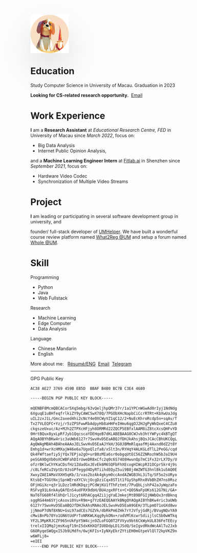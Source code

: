 <div style="box-shadow: rgba(17, 12, 46, 0.15) 0px 48px 100px 0px;margin-top:30px;width:120px;height:120px; border-radius:100%;">
    <img src=https://github.com/BoxMars/boxmars/raw/master/logo.png style="border-style:none;"/>
</div>


# Education

Study Computer Science in University of Macau. Graduation in 2023

**Looking for CS-related research opportunity.** &nbsp;[Email](mailto:booxmaars@gmail.com)

# Work Experience

**I** am a **Research Assistant** at *Educational Research Centre, FED* in University of Macau since *March 2022*, focus on:
- Big Data Analysis
- Internet Public Opinion Analysis, 

and a **Machine Learning Engineer Intern** at [Fitlab.ai](https://www.fit-lab.ai/) in Shenzhen since *September 2021*, focus on:
- Hardware Video Codec
- Synchronization of Multiple Video Streams

# Project
**I** am leading or participating in several software development group in university, and

founder/ full-stack developer of [UMHelper](https://github.com/UMHelper). We have built a wonderful course review platform named [What2Reg @UM](https://umeh.top) and setup a forum named [Whole @UM](https://umbbs.xyz).

# Skill
Programming
- Python
- Java
- Web Fullstack

Research
- Machine Learning
- Edge Computer
- Data Analysis

Language
- Chinese Mandarin
- English



More about me: &nbsp;
[Résumé/ENG](https://github.com/BoxMars/boxmars/raw/master/CV.pdf)&nbsp;
[Email](mailto:booxmaars@gmail.com)&nbsp;
[Telegram](https://t.me/boxzhang)

---
GPG Public Key
```
AC38 AE27 3769 459B EB5D  BBAF B4B0 BC7B C3E4 4680
```

```
-----BEGIN PGP PUBLIC KEY BLOCK-----

mQENBF8McmQBCACor5Xq5mbg/63vQeljhpQMr37r/1a1YPCnWGwAd0rIyj1NdNdg
6XguqE1uBHfeqfrlkiZY9yCAWCSwX78Q/7PGObXHcNapbCiCcrRTRt+KbXwUaJdg
uIL2zxJ1L/Gmc2axed4hi2cNcY4e0XCWyVZ1qC12/2+NuEcKhroRcdp5n+sqAv/T
Tx27VLEQFC+Yzj/r5zZPSFwwRbAdpyHb8aHHFeIHmu6qgOJ2HJgPyWkQxeC4CZu8
ckgszeUxuc/Az+MJh2ZTPXcHFjyh8ORMRd22ZQCP5EBfxlAAM8iZ8tcXcsQHFvYD
0HrtBQux8yxLpRfJyb1QqcscaYDEHqeB7dKLABEBAAG0CWJvb3htYWFyc4kBTgQT
AQgAOBYhBKw4ric3aUWb6127r7SwvHvD5EaABQJfDHJkAhsjBQsJCAcCBhUKCQgL
AgQWAgMBAh4BAheAAAoJELSwvHvD5EaAJYkH/3G0JBMmRlqaafMj4Axnd0dZ2t8Y
Emhg1d+wrXcHMXajW46e6a7UgoQlzfa8/xSlt3n/RYHqY4ALKGLdTlL2PeGG/cqd
Qk4FWftaefiy5jYQx7EPja2gO+urB0zMIa6sr0obgqUtEC56ZZNRozhW5bJaI9U4
peSGA9DgVb0oXCWBFahDIrUweDR8xCfc2q0c6S74O8HwunQp7mC1Fx32rLX7Dy/U
ofzrBKlwChYKaCDsfHz1ZdadGxJEvEk6M6SQFbFhXEcogHIWcpR31OCprSkr4j9s
/c8LfeRCuIVptD/0JsGPfeggd4DyRTiihdEQyZ5ui9B8j4WZWTG3hnlBk1u5AQ0E
XwxyZAEIAMaVXXH5qKb/3/vas2bzAk4gkym0ccAodAZWGB3kL3iTq/SF5o2sURyo
KtsbE+TGGtNxjSpnWEroXYCVcjOcgDziCqx8ST1t1fGyShpRhx8VbBhZH7ns0Rsz
OFjHGiXc+q3r1LDzzlHRdKDqzjPCdWjKU1fThFztmt/7PuQbLjshP42aJyWqzaFo
RSFvg91L6nkAyQAfEnS4udFRX9dbH/BU4zgxRFtx+C+QOSNaFpUKs612G7Ni/GA+
NaT6TG68Rf4lUhQrlJ1cyt6RhACgq4Zi1jgYaEJmkejMtB9BFGIjNWbOx3rdBknq
sggRG44m6SYjcAsovi0Vu+R9m+g7YzEAEQEAAYkBNgQYAQgAIBYhBKw4ric3aUWb
6127r7SwvHvD5EaABQJfDHJkAhsMAAoJELSwvHvD5EaA9GEH/3TLpmO71oGXd8wv
jjNmoP7dNf8XNU+GsL97adCEs7GZVk/dbRkPm6ZHk7rYJVfyjGdRj/BVugNQvYA9
cMwiBnPb70Yo1GN6tUdPrToNRKWLKqg9ykONx+/odVMlKcwrSdiijlsCSb0wWTkq
YF2L3MpKRJCZF965nUkFpY5W4cjn9ZLoFGQ0T2FVVyu9bt6CkWykUL836FeTEEcy
trelxIIQMqJjmsKugf19nI5dxKHXQfIU8DdpLD1JSdQ/SeIgvdRkdWcAAlTu2Jxb
G6ORyqeSWQgxI5Jb9LMdfn/6wjKFIs+IyNXyEkrZYtiEH0mGtpeVlQl72kpVKZ9n
w6WFLj8=
=eIEI
-----END PGP PUBLIC KEY BLOCK-----

```
